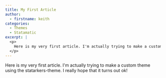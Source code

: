 ```yaml
---
title: My First Article
author:
  - firstname: keith
categories:
  - Themes
  - Statamatic
excerpt: |
  <p>
  	Here is my very first article. I'm actually trying to make a custom theme using the statarkers-theme. I really hope that it turns out ok!
  </p>
---
```

<p>
	Here is my very first article.  I'm actually trying to make a custom theme using the statarkers-theme. I really hope that it turns out ok!
</p>